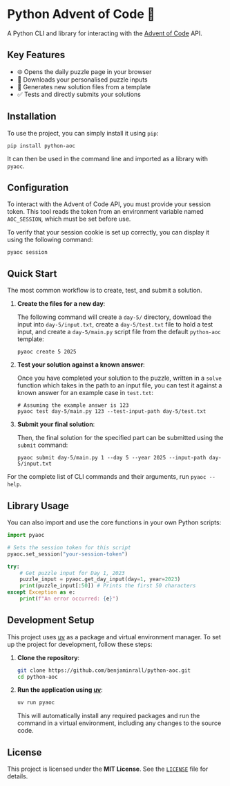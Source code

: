 # Python Advent of Code 🎄

A Python CLI and library for interacting with the [Advent of Code](https://adventofcode.com/) API.

## Key Features

- 🌐 Opens the daily puzzle page in your browser
- 🚀 Downloads your personalised puzzle inputs
- 📂 Generates new solution files from a template
- ✅ Tests and directly submits your solutions

## Installation

To use the project, you can simply install it using `pip`:

```shell
pip install python-aoc
```

It can then be used in the command line and imported as a library with `pyaoc`.

## Configuration

To interact with the Advent of Code API, you must provide your session token. This tool reads the token from an environment variable named `AOC_SESSION`, which must be set before use.

To verify that your session cookie is set up correctly, you can display it using the following command:

```shell
pyaoc session
```

## Quick Start

The most common workflow is to create, test, and submit a solution.

1. **Create the files for a new day**:

   The following command will create a `day-5/` directory, download the input into `day-5/input.txt`, create a `day-5/test.txt` file to hold a test input, and create a `day-5/main.py` script file from the default `python-aoc` template:

   ```shell
   pyaoc create 5 2025
   ```

2. **Test your solution against a known answer**:

   Once you have completed your solution to the puzzle, written in a `solve` function which takes in the path to an input file, you can test it against a known answer for an example case in `test.txt`:

   ```shell
   # Assuming the example answer is 123
   pyaoc test day-5/main.py 123 --test-input-path day-5/test.txt
   ```

3. **Submit your final solution**:

   Then, the final solution for the specified part can be submitted using the `submit` command:

   ```shell
   pyaoc submit day-5/main.py 1 --day 5 --year 2025 --input-path day-5/input.txt
   ```

For the complete list of CLI commands and their arguments, run `pyaoc --help`.

## Library Usage

You can also import and use the core functions in your own Python scripts:

```py
import pyaoc

# Sets the session token for this script
pyaoc.set_session("your-session-token")

try:
    # Get puzzle input for Day 1, 2023
    puzzle_input = pyaoc.get_day_input(day=1, year=2023)
    print(puzzle_input[:50]) # Prints the first 50 characters
except Exception as e:
    print(f"An error occurred: {e}")
```

## Development Setup

This project uses [uv](https://github.com/astral-sh/uv) as a package and virtual environment manager. To set up the project for development, follow these steps:

1. **Clone the repository**:

   ```sh
   git clone https://github.com/benjaminrall/python-aoc.git
   cd python-aoc
   ```

2. **Run the application using [uv](https://github.com/astral-sh/uv)**:

   ```sh
   uv run pyaoc
   ```

   This will automatically install any required packages and run the command in a virtual environment, including any changes to the source code.

## License

This project is licensed under the **MIT License**. See the [`LICENSE`](./LICENSE) file for details.

